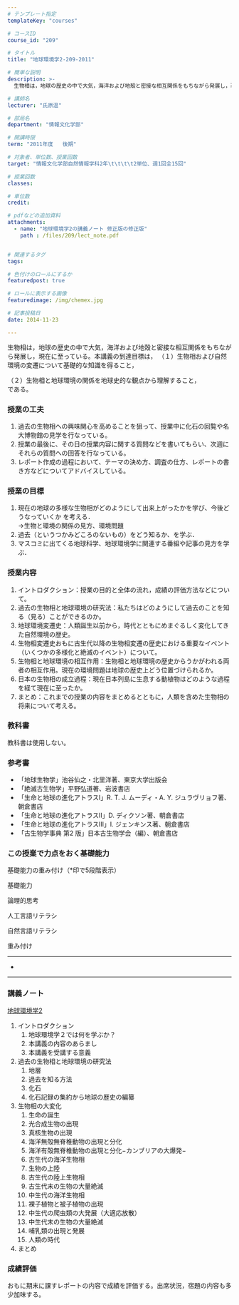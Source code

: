 ```yaml
---
# テンプレート指定
templateKey: "courses"

# コースID
course_id: "209"

# タイトル
title: "地球環境学2-209-2011"

# 簡単な説明
description: >-
  生物相は，地球の歴史の中で大気，海洋および地殻と密接な相互関係をもちながら発展し，現在に至っている。本講義の到達目標は， （１）生物相および自然環境の変遷について基礎的な知識を得ること，  （２...

# 講師名
lecturer: "氏原温"

# 部局名
department: "情報文化学部"

# 開講時限
term: "2011年度	後期"

# 対象者、単位数、授業回数
target: "情報文化学部自然情報学科2年\t\t\t\t2単位、週1回全15回"

# 授業回数
classes: 

# 単位数
credit: 

# pdfなどの追加資料
attachments: 
  - name: "地球環境学2の講義ノート 修正版の修正版" 
    path : /files/209/lect_note.pdf


# 関連するタグ
tags:

# 色付けのロールにするか
featuredpost: true

# ロールに表示する画像
featuredimage: /img/chemex.jpg

# 記事投稿日
date: 2014-11-23

---
```

生物相は，地球の歴史の中で大気，海洋および地殻と密接な相互関係をもちながら発展し，現在に至っている。本講義の到達目標は， （１）生物相および自然環境の変遷について基礎的な知識を得ること，

  
（２）生物相と地球環境の関係を地球史的な観点から理解すること，  
である。
### 授業の工夫

  1. 過去の生物相への興味関心を高めることを狙って、授業中に化石の回覧や名大博物館の見学を行なっている。
  2. 授業の最後に、その日の授業内容に関する質問などを書いてもらい、次週にそれらの質問への回答を行なっている。
  3. レポート作成の過程において、テーマの決め方、調査の仕方、レポートの書き方などについてアドバイスしている。

### 授業の目標

  1. 現在の地球の多様な生物相がどのようにして出来上がったかを学び、今後どうなっていくか を考える．  
    →生物と環境の関係の見方、環境問題
  2. 過去（というつかみどころのないもの）をどう知るか、を学ぶ．
  3. マスコミに出てくる地球科学、地球環境学に関連する番組や記事の見方を学ぶ．

### 授業内容

  1. イントロダクション：授業の目的と全体の流れ，成績の評価方法などについて。
  2. 過去の生物相と地球環境の研究法：私たちはどのようにして過去のことを知る（見る）ことができるのか。
  3. 地球環境変遷史：人類誕生以前から，時代とともにめまぐるしく変化してきた自然環境の歴史。
  4. 生物相変遷史おもに古生代以降の生物相変遷の歴史における重要なイベント（いくつかの多様化と絶滅のイベント）について。
  5. 生物相と地球環境の相互作用：生物相と地球環境の歴史からうかがわれる両者の相互作用。現在の環境問題は地球の歴史上どう位置づけられるか。
  6. 日本の生物相の成立過程：現在日本列島に生息する動植物はどのような過程を経て現在に至ったか。
  7. まとめ：これまでの授業の内容をまとめるとともに，人類を含めた生物相の将来について考える。

### 教科書

教科書は使用しない。

### 参考書 

  * 「地球生物学」池谷仙之・北里洋著、東京大学出版会
  * 「絶滅古生物学」平野弘道著、岩波書店
  * 「生命と地球の進化アトラスI」R. T. J. ムーディ・A. Y. ジュラヴリョフ著、朝倉書店
  * 「生命と地球の進化アトラスII」D. ディクソン著、朝倉書店
  * 「生命と地球の進化アトラスIII」I. ジェンキンス著、朝倉書店
  * 「古生物学事典 第2 版」日本古生物学会（編）、朝倉書店 

### この授業で力点をおく基礎能力

基礎能力の重み付け（*印で5段階表示） 

基礎能力

論理的思考

人工言語リテラシ

自然言語リテラシ

重み付け

***

*

***

### 講義ノート


[地球環境学2](/files/209/lect_note.pdf) 

  1. イントロダクション 
      1. 地球環境学２では何を学ぶか？
      2. 本講義の内容のあらまし
      3. 本講義を受講する意義
  2. 過去の生物相と地球環境の研究法 
      1. 地層
      2. 過去を知る方法
      3. 化石
      4. 化石記録の集約から地球の歴史の編纂
  3. 生物相の大変化 
      1. 生命の誕生
      2. 光合成生物の出現
      3. 真核生物の出現
      4. 海洋無殻無脊椎動物の出現と分化
      5. 海洋有殻無脊椎動物の出現と分化−カンブリアの大爆発−
      6. 古生代の海洋生物相
      7. 生物の上陸
      8. 古生代の陸上生物相
      9. 古生代末の生物の大量絶滅
     10. 中生代の海洋生物相
     11. 裸子植物と被子植物の出現
     12. 中生代の爬虫類の大発展（大適応放散）
     13. 中生代末の生物の大量絶滅
     14. 哺乳類の出現と発展
     15. 人類の時代
  4. まとめ

### 成績評価

おもに期末に課すレポートの内容で成績を評価する。出席状況，宿題の内容も多少加味する。

